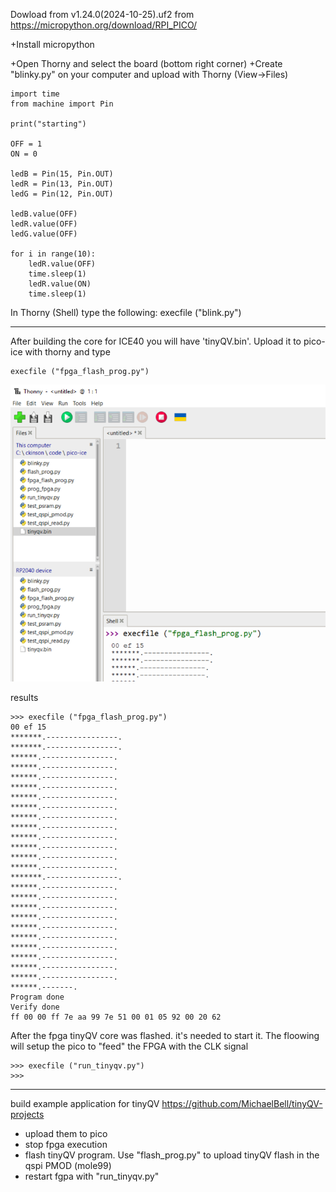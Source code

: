 Dowload from v1.24.0(2024-10-25).uf2  from
https://micropython.org/download/RPI_PICO/

+Install micropython 

+Open Thorny and select the board (bottom right corner)
+Create "blinky.py" on your computer and upload with Thorny (View->Files) 

```
import time
from machine import Pin

print("starting")

OFF = 1
ON = 0

ledB = Pin(15, Pin.OUT)
ledR = Pin(13, Pin.OUT)
ledG = Pin(12, Pin.OUT)

ledB.value(OFF)
ledR.value(OFF)
ledG.value(OFF)

for i in range(10):
    ledR.value(OFF)
    time.sleep(1)
    ledR.value(ON)
    time.sleep(1)
```

In Thorny (Shell) type the following: 
execfile ("blink.py")

****************
After building the core for ICE40 you will have 'tinyQV.bin'. Upload it to pico-ice with thorny and type 
```
execfile ("fpga_flash_prog.py")
```
![alt text](image.png)

results
```
>>> execfile ("fpga_flash_prog.py")
00 ef 15 
*******.----------------.
*******.----------------.
******.----------------.
******.----------------.
******.----------------.
******.----------------.
******.----------------.
******.----------------.
******.----------------.
******.----------------.
******.----------------.
******.----------------.
******.----------------.
******.----------------.
*******.----------------.
******.----------------.
******.----------------.
******.----------------.
******.----------------.
******.----------------.
******.----------------.
******.----------------.
******.----------------.
******.----------------.
******.----------------.
******.-------.
Program done
Verify done
ff 00 00 ff 7e aa 99 7e 51 00 01 05 92 00 20 62 
```

After the fpga tinyQV core was flashed. it's needed to start it.
The floowing will setup the pico to "feed" the FPGA with the CLK signal
```
>>> execfile ("run_tinyqv.py")
>>> 
```

****  
build example application for tinyQV
https://github.com/MichaelBell/tinyQV-projects

+ upload them to pico  
+ stop fpga execution
+ flash tinyQV program. Use "flash_prog.py" to upload tinyQV flash in the qspi PMOD (mole99)
+ restart fgpa with "run_tinyqv.py"  


